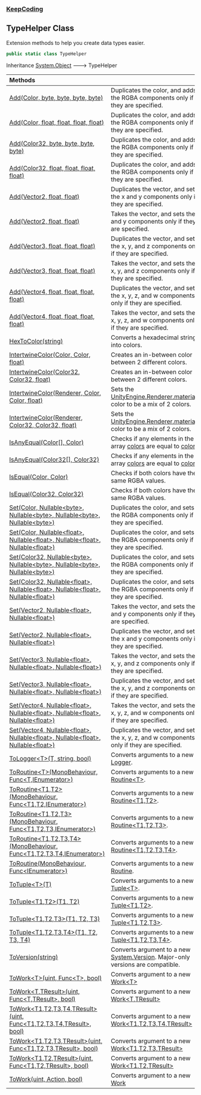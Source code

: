 ### [KeepCoding](KeepCoding.md 'KeepCoding')
## TypeHelper Class
Extension methods to help you create data types easier.  
```csharp
public static class TypeHelper
```

Inheritance [System.Object](https://docs.microsoft.com/en-us/dotnet/api/System.Object 'System.Object') &#129106; TypeHelper  

| Methods | |
| :--- | :--- |
| [Add(Color, byte, byte, byte, byte)](KeepCoding_TypeHelper_Add(Color_byte_byte_byte_byte).md 'KeepCoding.TypeHelper.Add(Color, byte, byte, byte, byte)') | Duplicates the color, and adds the RGBA components only if they are specified.<br/> |
| [Add(Color, float, float, float, float)](KeepCoding_TypeHelper_Add(Color_float_float_float_float).md 'KeepCoding.TypeHelper.Add(Color, float, float, float, float)') | Duplicates the color, and adds the RGBA components only if they are specified.<br/> |
| [Add(Color32, byte, byte, byte, byte)](KeepCoding_TypeHelper_Add(Color32_byte_byte_byte_byte).md 'KeepCoding.TypeHelper.Add(Color32, byte, byte, byte, byte)') | Duplicates the color, and adds the RGBA components only if they are specified.<br/> |
| [Add(Color32, float, float, float, float)](KeepCoding_TypeHelper_Add(Color32_float_float_float_float).md 'KeepCoding.TypeHelper.Add(Color32, float, float, float, float)') | Duplicates the color, and adds the RGBA components only if they are specified.<br/> |
| [Add(Vector2, float, float)](KeepCoding_TypeHelper_Add(Vector2_float_float).md 'KeepCoding.TypeHelper.Add(Vector2, float, float)') | Duplicates the vector, and sets the x and y components only if they are specified.<br/> |
| [Add(Vector2, float, float)](KeepCoding_TypeHelper_Add(Vector2_float_float).md 'KeepCoding.TypeHelper.Add(Vector2, float, float)') | Takes the vector, and sets the x and y components only if they are specified.<br/> |
| [Add(Vector3, float, float, float)](KeepCoding_TypeHelper_Add(Vector3_float_float_float).md 'KeepCoding.TypeHelper.Add(Vector3, float, float, float)') | Duplicates the vector, and sets the x, y, and z components only if they are specified.<br/> |
| [Add(Vector3, float, float, float)](KeepCoding_TypeHelper_Add(Vector3_float_float_float).md 'KeepCoding.TypeHelper.Add(Vector3, float, float, float)') | Takes the vector, and sets the x, y, and z components only if they are specified.<br/> |
| [Add(Vector4, float, float, float, float)](KeepCoding_TypeHelper_Add(Vector4_float_float_float_float).md 'KeepCoding.TypeHelper.Add(Vector4, float, float, float, float)') | Duplicates the vector, and sets the x, y, z, and w components only if they are specified.<br/> |
| [Add(Vector4, float, float, float, float)](KeepCoding_TypeHelper_Add(Vector4_float_float_float_float).md 'KeepCoding.TypeHelper.Add(Vector4, float, float, float, float)') | Takes the vector, and sets the x, y, z, and w components only if they are specified.<br/> |
| [HexToColor(string)](KeepCoding_TypeHelper_HexToColor(string).md 'KeepCoding.TypeHelper.HexToColor(string)') | Converts a hexadecimal string into colors.<br/> |
| [IntertwineColor(Color, Color, float)](KeepCoding_TypeHelper_IntertwineColor(Color_Color_float).md 'KeepCoding.TypeHelper.IntertwineColor(Color, Color, float)') | Creates an in-between color between 2 different colors.<br/> |
| [IntertwineColor(Color32, Color32, float)](KeepCoding_TypeHelper_IntertwineColor(Color32_Color32_float).md 'KeepCoding.TypeHelper.IntertwineColor(Color32, Color32, float)') | Creates an in-between color between 2 different colors.<br/> |
| [IntertwineColor(Renderer, Color, Color, float)](KeepCoding_TypeHelper_IntertwineColor(Renderer_Color_Color_float).md 'KeepCoding.TypeHelper.IntertwineColor(Renderer, Color, Color, float)') | Sets the [UnityEngine.Renderer.material](https://docs.microsoft.com/en-us/dotnet/api/UnityEngine.Renderer.material 'UnityEngine.Renderer.material')'s color to be a mix of 2 colors.<br/> |
| [IntertwineColor(Renderer, Color32, Color32, float)](KeepCoding_TypeHelper_IntertwineColor(Renderer_Color32_Color32_float).md 'KeepCoding.TypeHelper.IntertwineColor(Renderer, Color32, Color32, float)') | Sets the [UnityEngine.Renderer.material](https://docs.microsoft.com/en-us/dotnet/api/UnityEngine.Renderer.material 'UnityEngine.Renderer.material')'s color to be a mix of 2 colors.<br/> |
| [IsAnyEqual(Color[], Color)](KeepCoding_TypeHelper_IsAnyEqual(Color___Color).md 'KeepCoding.TypeHelper.IsAnyEqual(Color[], Color)') | Checks if any elements in the array [colors](KeepCoding_TypeHelper_IsAnyEqual(Color___Color).md#KeepCoding_TypeHelper_IsAnyEqual(Color___Color)_colors 'KeepCoding.TypeHelper.IsAnyEqual(Color[], Color).colors') are equal to [color](KeepCoding_TypeHelper_IsAnyEqual(Color___Color).md#KeepCoding_TypeHelper_IsAnyEqual(Color___Color)_color 'KeepCoding.TypeHelper.IsAnyEqual(Color[], Color).color').<br/> |
| [IsAnyEqual(Color32[], Color32)](KeepCoding_TypeHelper_IsAnyEqual(Color32___Color32).md 'KeepCoding.TypeHelper.IsAnyEqual(Color32[], Color32)') | Checks if any elements in the array [colors](KeepCoding_TypeHelper_IsAnyEqual(Color32___Color32).md#KeepCoding_TypeHelper_IsAnyEqual(Color32___Color32)_colors 'KeepCoding.TypeHelper.IsAnyEqual(Color32[], Color32).colors') are equal to [color](KeepCoding_TypeHelper_IsAnyEqual(Color32___Color32).md#KeepCoding_TypeHelper_IsAnyEqual(Color32___Color32)_color 'KeepCoding.TypeHelper.IsAnyEqual(Color32[], Color32).color').<br/> |
| [IsEqual(Color, Color)](KeepCoding_TypeHelper_IsEqual(Color_Color).md 'KeepCoding.TypeHelper.IsEqual(Color, Color)') | Checks if both colors have the same RGBA values.<br/> |
| [IsEqual(Color32, Color32)](KeepCoding_TypeHelper_IsEqual(Color32_Color32).md 'KeepCoding.TypeHelper.IsEqual(Color32, Color32)') | Checks if both colors have the same RGBA values.<br/> |
| [Set(Color, Nullable&lt;byte&gt;, Nullable&lt;byte&gt;, Nullable&lt;byte&gt;, Nullable&lt;byte&gt;)](KeepCoding_TypeHelper_Set(Color_System_Nullable_byte__System_Nullable_byte__System_Nullable_byte__System_Nullable_byte_).md 'KeepCoding.TypeHelper.Set(Color, System.Nullable&lt;byte&gt;, System.Nullable&lt;byte&gt;, System.Nullable&lt;byte&gt;, System.Nullable&lt;byte&gt;)') | Duplicates the color, and sets the RGBA components only if they are specified.<br/> |
| [Set(Color, Nullable&lt;float&gt;, Nullable&lt;float&gt;, Nullable&lt;float&gt;, Nullable&lt;float&gt;)](KeepCoding_TypeHelper_Set(Color_System_Nullable_float__System_Nullable_float__System_Nullable_float__System_Nullable_float_).md 'KeepCoding.TypeHelper.Set(Color, System.Nullable&lt;float&gt;, System.Nullable&lt;float&gt;, System.Nullable&lt;float&gt;, System.Nullable&lt;float&gt;)') | Duplicates the color, and sets the RGBA components only if they are specified.<br/> |
| [Set(Color32, Nullable&lt;byte&gt;, Nullable&lt;byte&gt;, Nullable&lt;byte&gt;, Nullable&lt;byte&gt;)](KeepCoding_TypeHelper_Set(Color32_System_Nullable_byte__System_Nullable_byte__System_Nullable_byte__System_Nullable_byte_).md 'KeepCoding.TypeHelper.Set(Color32, System.Nullable&lt;byte&gt;, System.Nullable&lt;byte&gt;, System.Nullable&lt;byte&gt;, System.Nullable&lt;byte&gt;)') | Duplicates the color, and sets the RGBA components only if they are specified.<br/> |
| [Set(Color32, Nullable&lt;float&gt;, Nullable&lt;float&gt;, Nullable&lt;float&gt;, Nullable&lt;float&gt;)](KeepCoding_TypeHelper_Set(Color32_System_Nullable_float__System_Nullable_float__System_Nullable_float__System_Nullable_float_).md 'KeepCoding.TypeHelper.Set(Color32, System.Nullable&lt;float&gt;, System.Nullable&lt;float&gt;, System.Nullable&lt;float&gt;, System.Nullable&lt;float&gt;)') | Duplicates the color, and sets the RGBA components only if they are specified.<br/> |
| [Set(Vector2, Nullable&lt;float&gt;, Nullable&lt;float&gt;)](KeepCoding_TypeHelper_Set(Vector2_System_Nullable_float__System_Nullable_float_).md 'KeepCoding.TypeHelper.Set(Vector2, System.Nullable&lt;float&gt;, System.Nullable&lt;float&gt;)') | Takes the vector, and sets the x and y components only if they are specified.<br/> |
| [Set(Vector2, Nullable&lt;float&gt;, Nullable&lt;float&gt;)](KeepCoding_TypeHelper_Set(Vector2_System_Nullable_float__System_Nullable_float_).md 'KeepCoding.TypeHelper.Set(Vector2, System.Nullable&lt;float&gt;, System.Nullable&lt;float&gt;)') | Duplicates the vector, and sets the x and y components only if they are specified.<br/> |
| [Set(Vector3, Nullable&lt;float&gt;, Nullable&lt;float&gt;, Nullable&lt;float&gt;)](KeepCoding_TypeHelper_Set(Vector3_System_Nullable_float__System_Nullable_float__System_Nullable_float_).md 'KeepCoding.TypeHelper.Set(Vector3, System.Nullable&lt;float&gt;, System.Nullable&lt;float&gt;, System.Nullable&lt;float&gt;)') | Takes the vector, and sets the x, y, and z components only if they are specified.<br/> |
| [Set(Vector3, Nullable&lt;float&gt;, Nullable&lt;float&gt;, Nullable&lt;float&gt;)](KeepCoding_TypeHelper_Set(Vector3_System_Nullable_float__System_Nullable_float__System_Nullable_float_).md 'KeepCoding.TypeHelper.Set(Vector3, System.Nullable&lt;float&gt;, System.Nullable&lt;float&gt;, System.Nullable&lt;float&gt;)') | Duplicates the vector, and sets the x, y, and z components only if they are specified.<br/> |
| [Set(Vector4, Nullable&lt;float&gt;, Nullable&lt;float&gt;, Nullable&lt;float&gt;, Nullable&lt;float&gt;)](KeepCoding_TypeHelper_Set(Vector4_System_Nullable_float__System_Nullable_float__System_Nullable_float__System_Nullable_float_).md 'KeepCoding.TypeHelper.Set(Vector4, System.Nullable&lt;float&gt;, System.Nullable&lt;float&gt;, System.Nullable&lt;float&gt;, System.Nullable&lt;float&gt;)') | Takes the vector, and sets the x, y, z, and w components only if they are specified.<br/> |
| [Set(Vector4, Nullable&lt;float&gt;, Nullable&lt;float&gt;, Nullable&lt;float&gt;, Nullable&lt;float&gt;)](KeepCoding_TypeHelper_Set(Vector4_System_Nullable_float__System_Nullable_float__System_Nullable_float__System_Nullable_float_).md 'KeepCoding.TypeHelper.Set(Vector4, System.Nullable&lt;float&gt;, System.Nullable&lt;float&gt;, System.Nullable&lt;float&gt;, System.Nullable&lt;float&gt;)') | Duplicates the vector, and sets the x, y, z, and w components only if they are specified.<br/> |
| [ToLogger&lt;T&gt;(T, string, bool)](KeepCoding_TypeHelper_ToLogger_T_(T_string_bool).md 'KeepCoding.TypeHelper.ToLogger&lt;T&gt;(T, string, bool)') | Converts arguments to a new [Logger](KeepCoding_Logger.md 'KeepCoding.Logger').<br/> |
| [ToRoutine&lt;T&gt;(MonoBehaviour, Func&lt;T,IEnumerator&gt;)](KeepCoding_TypeHelper_ToRoutine_T_(MonoBehaviour_System_Func_T_System_Collections_IEnumerator_).md 'KeepCoding.TypeHelper.ToRoutine&lt;T&gt;(MonoBehaviour, System.Func&lt;T,System.Collections.IEnumerator&gt;)') | Converts arguments to a new [Routine&lt;T&gt;](KeepCoding_Routine_T_.md 'KeepCoding.Routine&lt;T&gt;').<br/> |
| [ToRoutine&lt;T1,T2&gt;(MonoBehaviour, Func&lt;T1,T2,IEnumerator&gt;)](KeepCoding_TypeHelper_ToRoutine_T1_T2_(MonoBehaviour_System_Func_T1_T2_System_Collections_IEnumerator_).md 'KeepCoding.TypeHelper.ToRoutine&lt;T1,T2&gt;(MonoBehaviour, System.Func&lt;T1,T2,System.Collections.IEnumerator&gt;)') | Converts arguments to a new [Routine&lt;T1,T2&gt;](KeepCoding_Routine_T1_T2_.md 'KeepCoding.Routine&lt;T1,T2&gt;').<br/> |
| [ToRoutine&lt;T1,T2,T3&gt;(MonoBehaviour, Func&lt;T1,T2,T3,IEnumerator&gt;)](KeepCoding_TypeHelper_ToRoutine_T1_T2_T3_(MonoBehaviour_System_Func_T1_T2_T3_System_Collections_IEnumerator_).md 'KeepCoding.TypeHelper.ToRoutine&lt;T1,T2,T3&gt;(MonoBehaviour, System.Func&lt;T1,T2,T3,System.Collections.IEnumerator&gt;)') | Converts arguments to a new [Routine&lt;T1,T2,T3&gt;](KeepCoding_Routine_T1_T2_T3_.md 'KeepCoding.Routine&lt;T1,T2,T3&gt;').<br/> |
| [ToRoutine&lt;T1,T2,T3,T4&gt;(MonoBehaviour, Func&lt;T1,T2,T3,T4,IEnumerator&gt;)](KeepCoding_TypeHelper_ToRoutine_T1_T2_T3_T4_(MonoBehaviour_System_Func_T1_T2_T3_T4_System_Collections_IEnumerator_).md 'KeepCoding.TypeHelper.ToRoutine&lt;T1,T2,T3,T4&gt;(MonoBehaviour, System.Func&lt;T1,T2,T3,T4,System.Collections.IEnumerator&gt;)') | Converts arguments to a new [Routine&lt;T1,T2,T3,T4&gt;](KeepCoding_Routine_T1_T2_T3_T4_.md 'KeepCoding.Routine&lt;T1,T2,T3,T4&gt;').<br/> |
| [ToRoutine(MonoBehaviour, Func&lt;IEnumerator&gt;)](KeepCoding_TypeHelper_ToRoutine(MonoBehaviour_System_Func_System_Collections_IEnumerator_).md 'KeepCoding.TypeHelper.ToRoutine(MonoBehaviour, System.Func&lt;System.Collections.IEnumerator&gt;)') | Converts arguments to a new [Routine](KeepCoding_Routine.md 'KeepCoding.Routine').<br/> |
| [ToTuple&lt;T&gt;(T)](KeepCoding_TypeHelper_ToTuple_T_(T).md 'KeepCoding.TypeHelper.ToTuple&lt;T&gt;(T)') | Converts arguments to a new [Tuple&lt;T&gt;](KeepCoding_Tuple_T_.md 'KeepCoding.Tuple&lt;T&gt;').<br/> |
| [ToTuple&lt;T1,T2&gt;(T1, T2)](KeepCoding_TypeHelper_ToTuple_T1_T2_(T1_T2).md 'KeepCoding.TypeHelper.ToTuple&lt;T1,T2&gt;(T1, T2)') | Converts arguments to a new [Tuple&lt;T1,T2&gt;](KeepCoding_Tuple_T1_T2_.md 'KeepCoding.Tuple&lt;T1,T2&gt;').<br/> |
| [ToTuple&lt;T1,T2,T3&gt;(T1, T2, T3)](KeepCoding_TypeHelper_ToTuple_T1_T2_T3_(T1_T2_T3).md 'KeepCoding.TypeHelper.ToTuple&lt;T1,T2,T3&gt;(T1, T2, T3)') | Converts arguments to a new [Tuple&lt;T1,T2,T3&gt;](KeepCoding_Tuple_T1_T2_T3_.md 'KeepCoding.Tuple&lt;T1,T2,T3&gt;').<br/> |
| [ToTuple&lt;T1,T2,T3,T4&gt;(T1, T2, T3, T4)](KeepCoding_TypeHelper_ToTuple_T1_T2_T3_T4_(T1_T2_T3_T4).md 'KeepCoding.TypeHelper.ToTuple&lt;T1,T2,T3,T4&gt;(T1, T2, T3, T4)') | Converts arguments to a new [Tuple&lt;T1,T2,T3,T4&gt;](KeepCoding_Tuple_T1_T2_T3_T4_.md 'KeepCoding.Tuple&lt;T1,T2,T3,T4&gt;').<br/> |
| [ToVersion(string)](KeepCoding_TypeHelper_ToVersion(string).md 'KeepCoding.TypeHelper.ToVersion(string)') | Converts argument to a new [System.Version](https://docs.microsoft.com/en-us/dotnet/api/System.Version 'System.Version'). Major-only versions are compatible.<br/> |
| [ToWork&lt;T&gt;(uint, Func&lt;T&gt;, bool)](KeepCoding_TypeHelper_ToWork_T_(uint_System_Func_T__bool).md 'KeepCoding.TypeHelper.ToWork&lt;T&gt;(uint, System.Func&lt;T&gt;, bool)') | Converts argument to a new [Work&lt;T&gt;](KeepCoding_Work_T_.md 'KeepCoding.Work&lt;T&gt;') |
| [ToWork&lt;T,TResult&gt;(uint, Func&lt;T,TResult&gt;, bool)](KeepCoding_TypeHelper_ToWork_T_TResult_(uint_System_Func_T_TResult__bool).md 'KeepCoding.TypeHelper.ToWork&lt;T,TResult&gt;(uint, System.Func&lt;T,TResult&gt;, bool)') | Converts argument to a new [Work&lt;T,TResult&gt;](KeepCoding_Work_T_TResult_.md 'KeepCoding.Work&lt;T,TResult&gt;') |
| [ToWork&lt;T1,T2,T3,T4,TResult&gt;(uint, Func&lt;T1,T2,T3,T4,TResult&gt;, bool)](KeepCoding_TypeHelper_ToWork_T1_T2_T3_T4_TResult_(uint_System_Func_T1_T2_T3_T4_TResult__bool).md 'KeepCoding.TypeHelper.ToWork&lt;T1,T2,T3,T4,TResult&gt;(uint, System.Func&lt;T1,T2,T3,T4,TResult&gt;, bool)') | Converts argument to a new [Work&lt;T1,T2,T3,T4,TResult&gt;](KeepCoding_Work_T1_T2_T3_T4_TResult_.md 'KeepCoding.Work&lt;T1,T2,T3,T4,TResult&gt;') |
| [ToWork&lt;T1,T2,T3,TResult&gt;(uint, Func&lt;T1,T2,T3,TResult&gt;, bool)](KeepCoding_TypeHelper_ToWork_T1_T2_T3_TResult_(uint_System_Func_T1_T2_T3_TResult__bool).md 'KeepCoding.TypeHelper.ToWork&lt;T1,T2,T3,TResult&gt;(uint, System.Func&lt;T1,T2,T3,TResult&gt;, bool)') | Converts argument to a new [Work&lt;T1,T2,T3,TResult&gt;](KeepCoding_Work_T1_T2_T3_TResult_.md 'KeepCoding.Work&lt;T1,T2,T3,TResult&gt;') |
| [ToWork&lt;T1,T2,TResult&gt;(uint, Func&lt;T1,T2,TResult&gt;, bool)](KeepCoding_TypeHelper_ToWork_T1_T2_TResult_(uint_System_Func_T1_T2_TResult__bool).md 'KeepCoding.TypeHelper.ToWork&lt;T1,T2,TResult&gt;(uint, System.Func&lt;T1,T2,TResult&gt;, bool)') | Converts argument to a new [Work&lt;T1,T2,TResult&gt;](KeepCoding_Work_T1_T2_TResult_.md 'KeepCoding.Work&lt;T1,T2,TResult&gt;') |
| [ToWork(uint, Action, bool)](KeepCoding_TypeHelper_ToWork(uint_System_Action_bool).md 'KeepCoding.TypeHelper.ToWork(uint, System.Action, bool)') | Converts argument to a new [Work](KeepCoding_Work.md 'KeepCoding.Work') |
